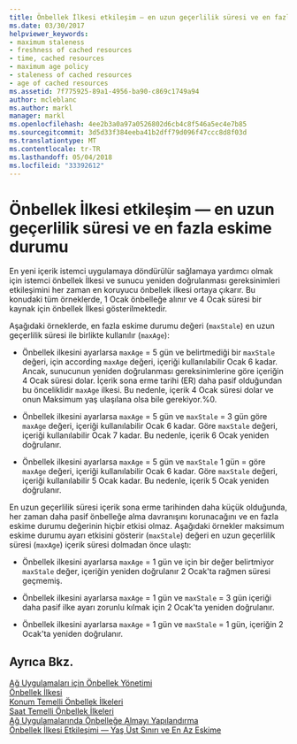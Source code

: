 ```yaml
---
title: Önbellek İlkesi etkileşim — en uzun geçerlilik süresi ve en fazla eskime durumu
ms.date: 03/30/2017
helpviewer_keywords:
- maximum staleness
- freshness of cached resources
- time, cached resources
- maximum age policy
- staleness of cached resources
- age of cached resources
ms.assetid: 7f775925-89a1-4956-ba90-c869c1749a94
author: mcleblanc
ms.author: markl
manager: markl
ms.openlocfilehash: 4ee2b3a0a97a0526802d6cb4c8f546a5ec4e7b85
ms.sourcegitcommit: 3d5d33f384eeba41b2dff79d096f47ccc8d8f03d
ms.translationtype: MT
ms.contentlocale: tr-TR
ms.lasthandoff: 05/04/2018
ms.locfileid: "33392612"
---
```

# <a name="cache-policy-interactionmaximum-age-and-maximum-staleness"></a>Önbellek İlkesi etkileşim — en uzun geçerlilik süresi ve en fazla eskime durumu
En yeni içerik istemci uygulamaya döndürülür sağlamaya yardımcı olmak için istemci önbellek İlkesi ve sunucu yeniden doğrulanması gereksinimleri etkileşimini her zaman en koruyucu önbellek ilkesi ortaya çıkarır. Bu konudaki tüm örneklerde, 1 Ocak önbelleğe alınır ve 4 Ocak süresi bir kaynak için önbellek İlkesi gösterilmektedir.  
  
 Aşağıdaki örneklerde, en fazla eskime durumu değeri (`maxStale`) en uzun geçerlilik süresi ile birlikte kullanılır (`maxAge`):  
  
-   Önbellek ilkesini ayarlarsa `maxAge` = 5 gün ve belirtmediği bir `maxStale` değeri, için according `maxAge` değeri, içeriği kullanılabilir Ocak 6 kadar. Ancak, sunucunun yeniden doğrulanması gereksinimlerine göre içeriğin 4 Ocak süresi dolar. İçerik sona erme tarihi (ER) daha pasif olduğundan bu önceliklidir `maxAge` ilkesi. Bu nedenle, içerik 4 Ocak süresi dolar ve onun Maksimum yaş ulaşılana olsa bile gerekiyor.%0.  
  
-   Önbellek ilkesini ayarlarsa `maxAge` = 5 gün ve `maxStale` = 3 gün göre `maxAge` değeri, içeriği kullanılabilir Ocak 6 kadar. Göre `maxStale` değeri, içeriği kullanılabilir Ocak 7 kadar. Bu nedenle, içerik 6 Ocak yeniden doğrulanır.  
  
-   Önbellek ilkesini ayarlarsa `maxAge` = 5 gün ve `maxStale` 1 gün = göre `maxAge` değeri, içeriği kullanılabilir Ocak 6 kadar. Göre `maxStale` değeri, içeriği kullanılabilir 5 Ocak kadar. Bu nedenle, içerik 5 Ocak yeniden doğrulanır.  
  
 En uzun geçerlilik süresi içerik sona erme tarihinden daha küçük olduğunda, her zaman daha pasif önbelleğe alma davranışını korunacağını ve en fazla eskime durumu değerinin hiçbir etkisi olmaz. Aşağıdaki örnekler maksimum eskime durumu ayarı etkisini gösterir (`maxStale`) değeri en uzun geçerlilik süresi (`maxAge`) içerik süresi dolmadan önce ulaştı:  
  
-   Önbellek ilkesini ayarlarsa `maxAge` = 1 gün ve için bir değer belirtmiyor `maxStale` değer, içeriğin yeniden doğrulanır 2 Ocak'ta rağmen süresi geçmemiş.  
  
-   Önbellek ilkesini ayarlarsa `maxAge` = 1 gün ve `maxStale` = 3 gün içeriği daha pasif ilke ayarı zorunlu kılmak için 2 Ocak'ta yeniden doğrulanır.  
  
-   Önbellek ilkesini ayarlarsa `maxAge` = 1 gün ve `maxStale` = 1 gün, içeriğin 2 Ocak'ta yeniden doğrulanır.  
  
## <a name="see-also"></a>Ayrıca Bkz.  
 [Ağ Uygulamaları için Önbellek Yönetimi](../../../docs/framework/network-programming/cache-management-for-network-applications.md)  
 [Önbellek İlkesi](../../../docs/framework/network-programming/cache-policy.md)  
 [Konum Temelli Önbellek İlkeleri](../../../docs/framework/network-programming/location-based-cache-policies.md)  
 [Saat Temelli Önbellek İlkeleri](../../../docs/framework/network-programming/time-based-cache-policies.md)  
 [Ağ Uygulamalarında Önbelleğe Almayı Yapılandırma](../../../docs/framework/network-programming/configuring-caching-in-network-applications.md)  
 [Önbellek İlkesi Etkileşimi — Yaş Üst Sınırı ve En Az Eskime](../../../docs/framework/network-programming/cache-policy-interaction-maximum-age-and-minimum-freshness.md)
